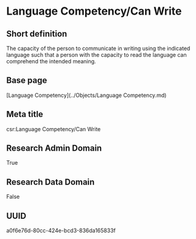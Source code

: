 # Language Competency/Can Write
## Short definition
The capacity of the person to communicate in writing using the indicated language such that a person with the capacity to read the language can comprehend the intended meaning.
## Base page
[Language Competency](../Objects/Language Competency.md)
## Meta title
csr:Language Competency/Can Write
## Research Admin Domain
True
## Research Data Domain
False
## UUID
a0f6e76d-80cc-424e-bcd3-836da165833f
